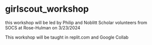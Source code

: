 # girlscout_workshop

this workshop will be led by  Philip and Noblitt Scholar volunteers from SOCS at Rose-Hulman on 3/23/2024

This workshop will be taught in replit.com and Google Collab
